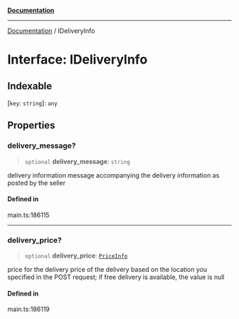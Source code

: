 [**Documentation**](../README.md)

***

[Documentation](../README.md) / IDeliveryInfo

# Interface: IDeliveryInfo

## Indexable

 \[`key`: `string`\]: `any`

## Properties

### delivery\_message?

> `optional` **delivery\_message**: `string`

delivery information
message accompanying the delivery information as posted by the seller

#### Defined in

main.ts:186115

***

### delivery\_price?

> `optional` **delivery\_price**: [`PriceInfo`](../classes/PriceInfo.md)

price for the delivery
price of the delivery based on the location you specified in the POST request;
if free delivery is available, the value is null

#### Defined in

main.ts:186119
